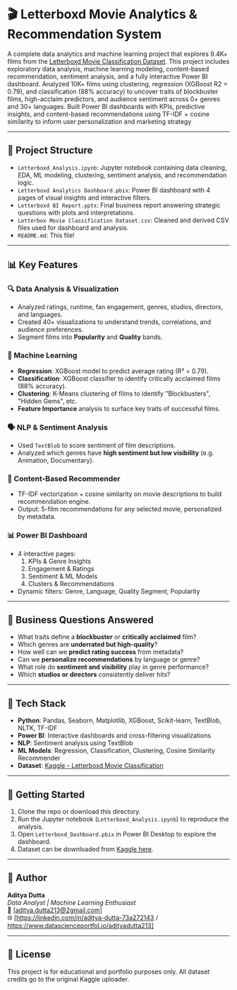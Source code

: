 # 🎬 Letterboxd Movie Analytics & Recommendation System

A complete data analytics and machine learning project that explores 9.4K+ films from the [Letterboxd Movie Classification Dataset](https://www.kaggle.com/datasets/sahilislam007/letterbox-movie-classification-dataset/data). This project includes exploratory data analysis, machine learning modeling, content-based recommendation, sentiment analysis, and a fully interactive Power BI dashboard. Analyzed 10K+ films using clustering, regression (XGBoost R2 = 0.79), and classification (88% accuracy) to uncover traits of blockbuster films, high-acclaim predictors, and audience sentiment across 0+ genres and 30+ languages. Built Power BI dashboards with KPIs, predictive insights, and content-based recommendations using TF-IDF + cosine similarity to inform user personalization and marketing strategy

---

## 📁 Project Structure

- `Letterboxd_Analysis.ipynb`: Jupyter notebook containing data cleaning, EDA, ML modeling, clustering, sentiment analysis, and recommendation logic.
- `Letterboxd Analytics Dashboard.pbix`: Power BI dashboard with 4 pages of visual insights and interactive filters.
- `Letterboxd BI Report.pptx`: Final business report answering strategic questions with plots and interpretations.
- `Letterbox Movie Classification Dataset.csv`: Cleaned and derived CSV files used for dashboard and analysis.
- `README.md`: This file!

---

## 📊 Key Features

### 🔍 Data Analysis & Visualization
- Analyzed ratings, runtime, fan engagement, genres, studios, directors, and languages.
- Created 40+ visualizations to understand trends, correlations, and audience preferences.
- Segment films into **Popularity** and **Quality** bands.

### 🤖 Machine Learning
- **Regression**: XGBoost model to predict average rating (R² = 0.79).
- **Classification**: XGBoost classifier to identify critically acclaimed films (88% accuracy).
- **Clustering**: K-Means clustering of films to identify "Blockbusters", "Hidden Gems", etc.
- **Feature Importance** analysis to surface key traits of successful films.

### 🗣️ NLP & Sentiment Analysis
- Used `TextBlob` to score sentiment of film descriptions.
- Analyzed which genres have **high sentiment but low visibility** (e.g. Animation, Documentary).

### 🎯 Content-Based Recommender
- TF-IDF vectorization + cosine similarity on movie descriptions to build recommendation engine.
- Output: 5-film recommendations for any selected movie, personalized by metadata.

### 📊 Power BI Dashboard
- 4 interactive pages:
  1. KPIs & Genre Insights  
  2. Engagement & Ratings  
  3. Sentiment & ML Models  
  4. Clusters & Recommendations  
- Dynamic filters: Genre, Language, Quality Segment, Popularity

---

## 📌 Business Questions Answered

- What traits define a **blockbuster** or **critically acclaimed** film?
- Which genres are **underrated but high-quality**?
- How well can we **predict rating success** from metadata?
- Can we **personalize recommendations** by language or genre?
- What role do **sentiment and visibility** play in genre performance?
- Which **studios or directors** consistently deliver hits?

---

## 🧠 Tech Stack

- **Python**: Pandas, Seaborn, Matplotlib, XGBoost, Scikit-learn, TextBlob, NLTK, TF-IDF
- **Power BI**: Interactive dashboards and cross-filtering visualizations
- **NLP**: Sentiment analysis using TextBlob
- **ML Models**: Regression, Classification, Clustering, Cosine Similarity Recommender
- **Dataset**: [Kaggle – Letterboxd Movie Classification](https://www.kaggle.com/datasets/sahilislam007/letterbox-movie-classification-dataset/data)

---

## 🚀 Getting Started

1. Clone the repo or download this directory.
2. Run the Jupyter notebook (`Letterboxd_Analysis.ipynb`) to reproduce the analysis.
3. Open `Letterboxd_Dashboard.pbix` in Power BI Desktop to explore the dashboard.
4. Dataset can be downloaded from [Kaggle here](https://www.kaggle.com/datasets/sahilislam007/letterbox-movie-classification-dataset/data).

---

## 📢 Author

**Aditya Dutta**  
_Data Analyst | Machine Learning Enthusiast_  
📧 [aditya.dutta213@2gmail.com]  
🌐 [https://linkedin.com/in/aditya-dutta-73a272143 / https://www.datascienceportfol.io/adityadutta213]

---

## 📄 License

This project is for educational and portfolio purposes only. All dataset credits go to the original Kaggle uploader.
